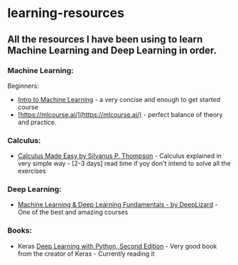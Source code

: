 # learning-resources

## All the resources I have been using to learn Machine Learning and Deep Learning in order.


### Machine Learning:
Beginners:
- [Intro to Machine Learning](https://classroom.udacity.com/courses/ud120) - a very concise and enough to get started course
- [https://mlcourse.ai/](https://mlcourse.ai/) - perfect balance of theory and practice. 


### Calculus:
- [Calculus Made Easy by Silvanus P. Thompson](https://www.gutenberg.org/ebooks/33283) - Calculus explained in very simple way - [2-3 days] read time if yoy don't intend to solve all the exercises


### Deep Learning:
- [Machine Learning & Deep Learning Fundamentals - by DeepLizard](https://deeplizard.com/learn/playlist/PLZbbT5o_s2xq7LwI2y8_QtvuXZedL6tQU) - One of the best and amazing courses



### Books:
- Keras  [Deep Learning with Python, Second Edition](https://www.manning.com/books/deep-learning-with-python-second-edition) - Very good book from the creator of Keras - Currently reading it

